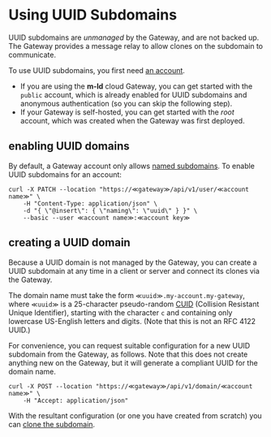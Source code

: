 [//]: # (cURLs in this file are generated from the .http file using http-client.env.json)

# Using UUID Subdomains

UUID subdomains are _unmanaged_ by the Gateway, and are not backed up. The Gateway provides a message relay to allow clones on the subdomain to communicate.

To use UUID subdomains, you first need [an account](accounts.md).

- If you are using the **m-ld** cloud Gateway, you can get started with the `public` account, which is already enabled for UUID subdomains and anonymous authentication (so you can skip the following step).
- If your Gateway is self-hosted, you can get started with the _root_ account, which was created when the Gateway was first deployed.

## enabling UUID domains

By default, a Gateway account only allows [named subdomains](named-subdomains.md). To enable UUID subdomains for an account:

```curl
curl -X PATCH --location "https://≪gateway≫/api/v1/user/≪account name≫" \
    -H "Content-Type: application/json" \
    -d "{ \"@insert\": { \"naming\": \"uuid\" } }" \
    --basic --user ≪account name≫:≪account key≫
```

## creating a UUID domain

Because a UUID domain is not managed by the Gateway, you can create a UUID subdomain at any time in a client or server and connect its clones via the Gateway.

The domain name must take the form `≪uuid≫.my-account.my-gateway`, where `≪uuid≫` is a 25-character pseudo-random [CUID](https://github.com/paralleldrive/cuid) (Collision Resistant Unique Identifier), starting with the character `c` and containing only lowercase US-English letters and digits. (Note that this is not an RFC 4122 UUID.)

For convenience, you can request suitable configuration for a new UUID subdomain from the Gateway, as follows. Note that this does not create anything new on the Gateway, but it will generate a compliant UUID for the domain name.

```curl
curl -X POST --location "https://≪gateway≫/api/v1/domain/≪account name≫" \
    -H "Accept: application/json"
```

With the resultant configuration (or one you have created from scratch) you can [clone the subdomain](clone-subdomain.md).